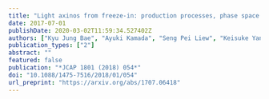 ```yaml
---
title: "Light axinos from freeze-in: production processes, phase space distributions, and Ly-$\\alpha$ forest constraints"
date: 2017-07-01
publishDate: 2020-03-02T11:59:34.527402Z
authors: ["Kyu Jung Bae", "Ayuki Kamada", "Seng Pei Liew", "Keisuke Yanagi"]
publication_types: ["2"]
abstract: ""
featured: false
publication: "*JCAP 1801 (2018) 054*"
doi: "10.1088/1475-7516/2018/01/054"
url_preprint: "https://arxiv.org/abs/1707.06418"
---
```


